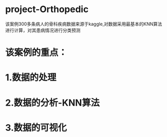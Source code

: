 # project-Orthopedic
该案例300多条病人的骨科疾病数据来源于kaggle,对数据采用最基本的KNN算法进行计算，对其患病情况进行分类预测
# 该案例的重点：
# 1.数据的处理
# 2.数据的分析-KNN算法
# 3.数据的可视化

